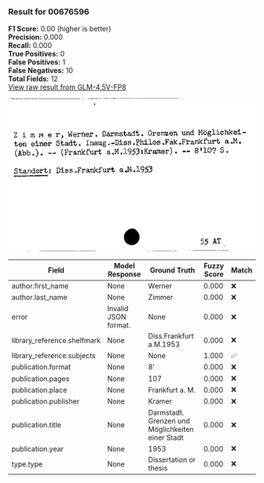 ### Result for 00676596
**F1 Score:** 0.00 (higher is better)<br>**Precision:** 0.000<br>**Recall:** 0.000<br>**True Positives:** 0<br>**False Positives:** 1<br>**False Negatives:** 10<br>**Total Fields:** 12<br>[View raw result from GLM-4.5V-FP8](https://github.com/RISE-UNIBAS/humanities_data_benchmark/blob/main/results/2025-10-17/T0242/request_T0242_00676596.json)

<img src="https://github.com/RISE-UNIBAS/humanities_data_benchmark/blob/main/benchmarks/zettelkatalog/images/00676596.jpg?raw=true" alt="00676596" width="600px">

| Field | Model Response | Ground Truth | Fuzzy Score | Match |
|-------|----------------|--------------|-------------|-------|
| author.first_name | None | Werner | 0.000 | ❌ |
| author.last_name | None | Zimmer | 0.000 | ❌ |
| error | Invalid JSON format. | None | 0.000 | ❌ |
| library_reference.shelfmark | None | Diss.Frankfurt a.M.1953 | 0.000 | ❌ |
| library_reference.subjects | None | None | 1.000 | ✅ |
| publication.format | None | 8' | 0.000 | ❌ |
| publication.pages | None | 107 | 0.000 | ❌ |
| publication.place | None | Frankfurt a. M. | 0.000 | ❌ |
| publication.publisher | None | Kramer | 0.000 | ❌ |
| publication.title | None | Darmstadt. Grenzen und Möglichkeiten einer Stadt | 0.000 | ❌ |
| publication.year | None | 1953 | 0.000 | ❌ |
| type.type | None | Dissertation or thesis | 0.000 | ❌ |
